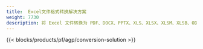 ```yaml
---
title:  Excel文件格式转换解决方案
weight: 7730
description: 将 Excel 文件转换为 PDF、DOCX、PPTX、XLS、XLSX、XLSM、XLSB、ODS、CSV、TSV、0761103 481、JPG、BMP、PNG、SVG、TIFF、XPS、MHTML 和 Markdown。
---
```

{{< blocks/products/pf/agp/conversion-solution >}} 
